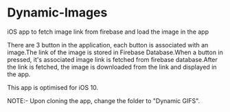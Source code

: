 # Dynamic-Images
iOS app to fetch image link from firebase and load the image in the app

There are 3 button in the application, each button is associated with an image.The link of the image is stored in Firebase 
Database.When a button in pressed, it's associated image link is fetched from firebase database.After the link is fetched, 
the image is downloaded from the link and displayed in the app.

This app is optimised for iOS 10.

NOTE:-
Upon cloning the app, change the folder to "Dynamic GIFS".

